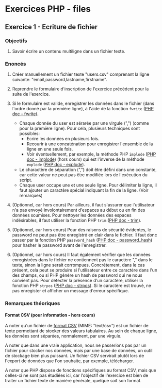 # Exercices PHP - files

## Exercice 1 - Ecriture de fichier

### Objectifs

 1. Savoir écrire un contenu multiligne dans un fichier texte.

### Enoncés

 1. Créer manuellement un fichier texte "users.csv" comprenant la ligne suivante: "email,password,lastname,firstname".
 
 2. Reprendre le formulaire d'inscription de l'exercice précédent pour la suite de l'exercice.

 2. Si le formulaire est valide, enregistrer les données dans le fichier (dans l'ordre donné par la première ligne), à l'aide de la fonction `fwrite` ([PHP doc - fwrite](https://www.php.net/manual/fr/function.fwrite.php)). 
    - Chaque donnée du user est sérarée par une virgule (",") (comme pour la première ligne). Pour cela, plusieurs techniques sont possibles:
        - Ecrire les données en plusieurs fois.
        - Recourir à une concaténation pour enregistrer l'ensemble de la ligne en une seule fois.
        - Voir éventuellement, par exemple, la méthode PHP `implode` ([PHP doc - implode](https://www.php.net/manual/fr/function.implode.php)) (hors cours) qui est l'inverse de la méthode `explode` ([PHP doc - explode](https://www.php.net/manual/fr/function.explode.php)).
    - Le charactère de séparation (",") doit être défini dans une constante, car cette valeur ne peut pas être modifiée lors de l'exécution du script.
    - Chaque user occupe une et une seule ligne. Pour délimiter la ligne, il faut ajouter un caractère spécial indiquant la fin de la ligne. (Voir remarques)
  
 3. (Optionnel, car hors cours) Par ailleurs, il faut s'assurer que l'utilisateur n'a pas envoyé involontairement d'espaces au début ou en fin des données soumises. Pour nettoyer les données des espaces indésirables, il faut utiliser la fonction PHP `trim` ([PHP doc - trim](https://www.php.net/manual/fr/function.trim.php)).

 4. (Optionnel, car hors cours) Pour des raisons de sécurité évidentes, le password ne peut pas être enregistré en clair dans le fichier. Il faut donc passer par la fonction PHP `password_hash` ([PHP doc - password_hash](https://www.php.net/manual/fr/function.password-hash.php)) pour hasher le password avant de l'enregistrer.

 5. (Optionnel, car hors cours) Il faut également vérifier que les données enregistrées dans le fichier ne contiennent pas le caractère "," dans le texte, sinon la ligne serait corrompues. Concrètement, dans le cas présent, cela peut se produire si l'utilisateur entre ce caractère dans l'un des champs, ou si PHP génère un hash de password qui ne nous convient pas. Pour détecter la présence d'un caractère, utiliser la fonction PHP `strpos` ([PHP doc - strpos](https://www.php.net/manual/fr/function.strpos.php)). Si le caractère est trouvé, ne pas enregister et afficher un message d'erreur spécifique.

### Remarques théoriques

#### Format CSV (pour information - hors cours)

A noter qu'un fichier de [format CSV](https://fr.wikipedia.org/wiki/Comma-separated_values) (MIME: "text/csv") est un fichier de texte permettant de stocker des valeurs tabulaires. Au sein de chaque ligne, les données sont séparées, normalement, par une virgule.

A noter que dans une vraie application, nous ne passerions pas par un fichier pour stocker nos données, mais par une base de données, un outil de stockage bien plus puissant. Un fichier CSV servirait plutôt lors de l'export de données que l'on souhaite, par exemple, télécharger.

A noter que PHP dispose de fonctions spécifiques au format CSV, mais que celles-ci ne sont pas étudiées ici, car l'objectif de l'exercice est bien de traiter un fichier texte de manière générale, quelque soit son format.

